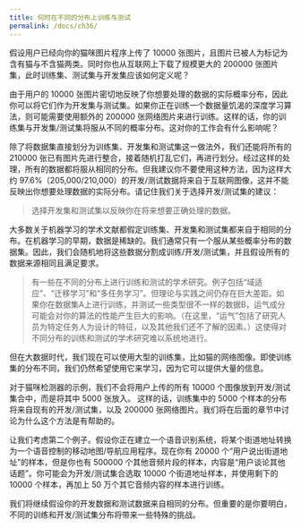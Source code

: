 ```yaml
---
title: 何时在不同的分布上训练与测试
permalink: /docs/ch36/
---
```


假设用户已经向你的猫咪图片程序上传了 10000 张图片，且图片已被人为标记为含有猫与不含猫两类。同时你也从互联网上下载了规模更大的 200000 张图片集，此时训练集、测试集与开发集应该如何定义呢？

由于用户的 10000 张图片密切地反映了你想要处理的数据的实际概率分布，因此你可以将它们作为开发集与测试集。如果你正在训练一个数据量饥渴的深度学习算法，则可能需要使用额外的 200000 张网络图片来进行训练。这样的话，你的训练集与开发集/测试集将服从不同的概率分布。这对你的工作会有什么影响呢？ 

除了将数据集直接划分为训练集、开发集和测试集这一做法外，我们还能将所有的 210000 张已有图片先进行整合，接着随机打乱它们，再进行划分。经过这样的处理，所有的数据都将服从相同的分布。但我建议你不要使用这种方法，因为这样大约 97.6%（205,000/210,000）的开发/测试数据将来自于互联网图像，这并不能反映出你想要处理数据的实际分布。请记住我们关于选择开发/测试集的建议： 

> 选择开发集和测试集以反映你在将来想要正确处理的数据。

大多数关于机器学习的学术文献都假定训练集、开发集和测试集都来自于相同的分布。在机器学习的早期，数据是稀缺的。我们通常只有一个服从某些概率分布的数据集。因此，我们会随机地将这些数据分割成训练/开发/测试集，并且假设所有的数据来源相同且满足要求。

> 有一些在不同的分布上进行训练和测试的学术研究。例子包括“域适应”、“迁移学习”和“多任务学习”。但理论与实践之间仍存在巨大差距。如果你在数据集A上进行训练，并测试一些类型很不一样的数据B，运气成分可能会对你的算法的性能产生巨大的影响。（在这里，“运气”包括了研究人员为特定任务人为设计的特征，以及其他我们还不了解的因素。）这使得对不同分布的训练和测试的学术研究难以系统地进行。 

但在大数据时代，我们现在可以使用大型的训练集，比如猫的网络图像。即使训练集的分布不同，我们仍然希望使用它来学习，因为它可以提供大量的信息。 

对于猫咪检测器的示例，我们不会将用户上传的所有 10000 个图像放到开发/测试集合中，而是将其中 5000 张放入。 这样的话，训练集中的 5000 个样本的分布将来自现有的开发/测试集，以及 200000 张网络图片。我们将在后面的章节中讨论为什么这个方法是有帮助的。 

让我们考虑第二个例子。假设你正在建立一个语音识别系统，将某个街道地址转换为一个语音控制的移动地图/导航应用程序。现在你有 20000 个“用户说出街道地址”的样本，但是你也有 500000 个其他音频片段的样本，内容是“用户谈论其他话题”。你可能会为开发/测试集合选取 10000 个街道地址样本，并使用剩下的 10000 个样本，再加上 50 万个其它音频内容的样本进行训练。

我们将继续假设你的开发数据和测试数据来自相同的分布。但重要的是你要明白，不同的训练和开发/测试集分布将带来一些特殊的挑战。
